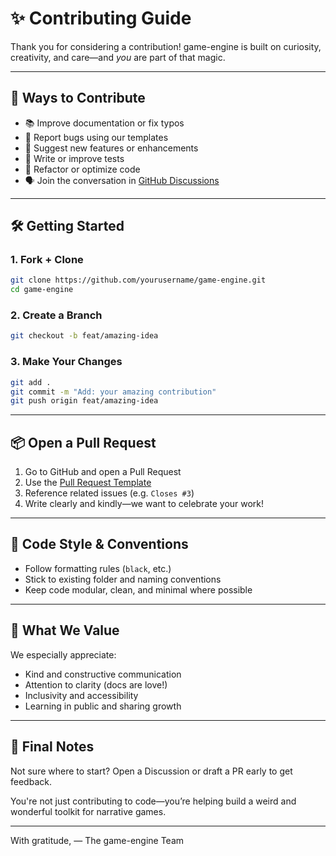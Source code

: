 # ✨ Contributing Guide

Thank you for considering a contribution!
game-engine is built on curiosity, creativity, and care—and *you* are part of that magic.

---

## 🧩 Ways to Contribute

- 📚 Improve documentation or fix typos
- 🐛 Report bugs using our templates
- 🌟 Suggest new features or enhancements
- 🧪 Write or improve tests
- 🔧 Refactor or optimize code
- 🗣️ Join the conversation in [GitHub Discussions](https://github.com/yourusername/game-engine/discussions)

---

## 🛠 Getting Started

### 1. Fork + Clone

```bash
git clone https://github.com/yourusername/game-engine.git
cd game-engine
```

### 2. Create a Branch

```bash
git checkout -b feat/amazing-idea
```

### 3. Make Your Changes

```bash
git add .
git commit -m "Add: your amazing contribution"
git push origin feat/amazing-idea
```

---

## 📦 Open a Pull Request

1. Go to GitHub and open a Pull Request
2. Use the [Pull Request Template](./.github/pull_request_template.md)
3. Reference related issues (e.g. `Closes #3`)
4. Write clearly and kindly—we want to celebrate your work!

---

## 🤖 Code Style & Conventions

- Follow formatting rules (`black`, etc.)
- Stick to existing folder and naming conventions
- Keep code modular, clean, and minimal where possible

---

## 💖 What We Value

We especially appreciate:

- Kind and constructive communication
- Attention to clarity (docs are love!)
- Inclusivity and accessibility
- Learning in public and sharing growth

---

## 🌿 Final Notes

Not sure where to start? Open a Discussion or draft a PR early to get feedback.

You're not just contributing to code—you’re helping build a weird and wonderful toolkit for narrative games.

---

With gratitude,
— The game-engine Team
